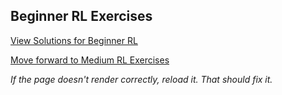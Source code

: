 ## Beginner RL Exercises


[View Solutions for Beginner RL](https://github.com/UMdecisionsupport/DecisionSupport2023/blob/main/RL/Solutions/Beginner_Solutions.md)

[Move forward to Medium RL Exercises](https://github.com/UMdecisionsupport/DecisionSupport2023/blob/main/RL/Medium.md)

*If the page doesn't render correctly, reload it. That should fix it.*
